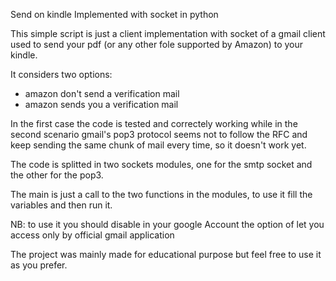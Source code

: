 Send on kindle 
Implemented with socket in python 

This simple script is just a client implementation with socket of a gmail client used to send your pdf (or any other fole supported by Amazon) to your kindle.

It considers two options: 
- amazon don't send a verification mail
- amazon sends you a verification mail

In the first case the code is tested and correctely working while in the second scenario gmail's pop3 protocol seems not to follow the RFC and keep sending the same chunk of mail every time, so it doesn't work yet.

The code is splitted in two sockets modules, one for the smtp socket and the other for the pop3.

The main is just a call to the two functions in the modules, to use it fill the variables and then run it. 

NB: to use it you should disable in your google Account the option of let you access only by official gmail application

The project was mainly made for educational purpose but feel free to use it as you prefer.
